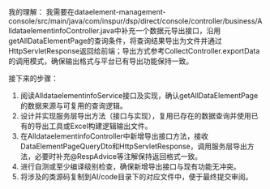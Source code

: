﻿我的理解：
我需要在dataelement-management-console/src/main/java/com/inspur/dsp/direct/console/controller/business/AlldataelementinfoController.java中补充一个数据元导出接口，沿用getAllDataElementPage的查询条件，将查询结果导出为文件并通过HttpServletResponse返回给前端；导出方式参考CollectController.exportData的调用模式，确保输出格式与平台已有导出功能保持一致。

接下来的步骤：
1. 阅读AlldataelementinfoService接口及实现，确认getAllDataElementPage的数据来源与可复用的查询逻辑。
2. 设计并实现服务层导出方法（接口与实现），复用已存在的数据查询并使用已有的导出工具或Excel构建逻辑输出文件。
3. 在AlldataelementinfoController中新增导出接口方法，接收DataElementPageQueryDto和HttpServletResponse，调用服务层导出方法，必要时补充@RespAdvice等注解保持返回格式一致。
4. 进行自测或至少编译级别检查，确保新增导出接口与现有功能无冲突。
5. 将涉及的类源码复制到AI/code目录下的对应文件中，便于最终提交审阅。

